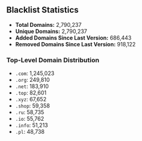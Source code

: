 ## Blacklist Statistics

- **Total Domains:** 2,790,237
- **Unique Domains:** 2,790,237
- **Added Domains Since Last Version:** 686,443
- **Removed Domains Since Last Version:** 918,122

### Top-Level Domain Distribution

-  `.com`: 1,245,023
-  `.org`: 249,810
-  `.net`: 183,910
-  `.top`: 82,601
-  `.xyz`: 67,652
-  `.shop`: 59,358
-  `.ru`: 58,735
-  `.io`: 55,762
-  `.info`: 51,213
-  `.pl`: 48,738
